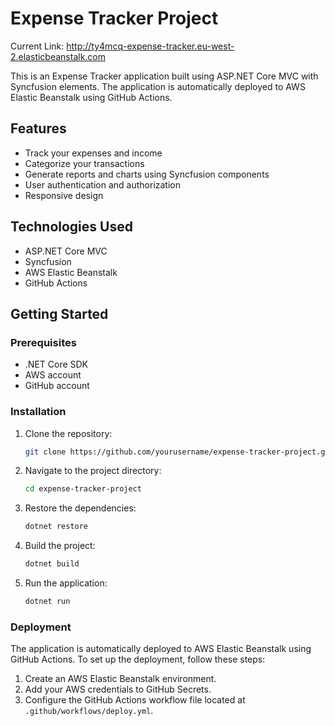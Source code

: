 # Expense Tracker Project

Current Link: http://ty4mcq-expense-tracker.eu-west-2.elasticbeanstalk.com

This is an Expense Tracker application built using ASP.NET Core MVC with Syncfusion elements. The application is automatically deployed to AWS Elastic Beanstalk using GitHub Actions.

## Features

- Track your expenses and income
- Categorize your transactions
- Generate reports and charts using Syncfusion components
- User authentication and authorization
- Responsive design

## Technologies Used

- ASP.NET Core MVC
- Syncfusion
- AWS Elastic Beanstalk
- GitHub Actions

## Getting Started

### Prerequisites

- .NET Core SDK
- AWS account
- GitHub account

### Installation

1. Clone the repository:
    ```bash
    git clone https://github.com/yourusername/expense-tracker-project.git
    ```
2. Navigate to the project directory:
    ```bash
    cd expense-tracker-project
    ```
3. Restore the dependencies:
    ```bash
    dotnet restore
    ```
4. Build the project:
    ```bash
    dotnet build
    ```
5. Run the application:
    ```bash
    dotnet run
    ```

### Deployment

The application is automatically deployed to AWS Elastic Beanstalk using GitHub Actions. To set up the deployment, follow these steps:

1. Create an AWS Elastic Beanstalk environment.
2. Add your AWS credentials to GitHub Secrets.
3. Configure the GitHub Actions workflow file located at `.github/workflows/deploy.yml`.
